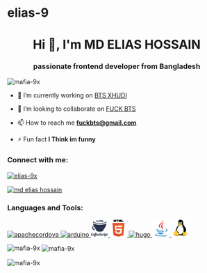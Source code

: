 # elias-9<h1 align="center">Hi 👋, I'm MD ELIAS HOSSAIN</h1>

<h3 align="center">passionate frontend developer from Bangladesh</h3>

<p align="left"> <img src="https://komarev.com/ghpvc/?username=mafia-9x&label=Profile%20views&color=0e75b6&style=flat" alt="mafia-9x" /> </p>

- 🔭 I’m currently working on [BTS XHUDI](BTS.XHUDI.COM)

- 👯 I’m looking to collaborate on [FUCK BTS](FUCK.BTS.COM)

- 📫 How to reach me **fuckbts@gmail.com**

- ⚡ Fun fact **I Think im funny**

<h3 align="left">Connect with me:</h3>

<p align="left">

<a href="https://twitter.com/elias-9x" target="blank"><img align="center" src="https://raw.githubusercontent.com/rahuldkjain/github-profile-readme-generator/master/src/images/icons/Social/twitter.svg" alt="elias-9x" height="30" width="40" /></a>

<a href="https://fb.com/md elias hossain" target="blank"><img align="center" src="https://raw.githubusercontent.com/rahuldkjain/github-profile-readme-generator/master/src/images/icons/Social/facebook.svg" alt="md elias hossain" height="30" width="40" /></a>

</p>

<h3 align="left">Languages and Tools:</h3>

<p align="left"> <a href="https://cordova.apache.org/" target="_blank" rel="noreferrer"> <img src="https://www.vectorlogo.zone/logos/apache_cordova/apache_cordova-icon.svg" alt="apachecordova" width="40" height="40"/> </a> <a href="https://www.arduino.cc/" target="_blank" rel="noreferrer"> <img src="https://cdn.worldvectorlogo.com/logos/arduino-1.svg" alt="arduino" width="40" height="40"/> </a> <a href="https://offeescript.org" target="_blank" rel="noreferrer"> <img src="https://raw.githubusercontent.com/devicons/devicon/master/icons/coffeescript/coffeescript-original-wordmark.svg" alt="coffeescript" width="40" height="40"/> </a> <a href="https://www.w3.org/html/" target="_blank" rel="noreferrer"> <img src="https://raw.githubusercontent.com/devicons/devicon/master/icons/html5/html5-original-wordmark.svg" alt="html5" width="40" height="40"/> </a> <a href="https://gohugo.io/" target="_blank" rel="noreferrer"> <img src="https://api.iconify.design/logos-hugo.svg" alt="hugo" width="40" height="40"/> </a> <a href="https://www.java.com" target="_blank" rel="noreferrer"> <img src="https://raw.githubusercontent.com/devicons/devicon/master/icons/java/java-original.svg" alt="java" width="40" height="40"/> </a> <a href="https://www.linux.org/" target="_blank" rel="noreferrer"> <img src="https://raw.githubusercontent.com/devicons/devicon/master/icons/linux/linux-original.svg" alt="linux" width="40" height="40"/> </a> </p>

<p><img align="left" src="https://github-readme-stats.vercel.app/api/top-langs?username=mafia-9x&show_icons=true&locale=en&layout=compact" alt="mafia-9x" /></p>

<p>&nbsp;<img align="center" src="https://github-readme-stats.vercel.app/api?username=mafia-9x&show_icons=true&locale=en" alt="mafia-9x" /></p>

<p><img align="center" src="https://github-readme-streak-stats.herokuapp.com/?user=mafia-9x&" alt="mafia-9x" /></p>
